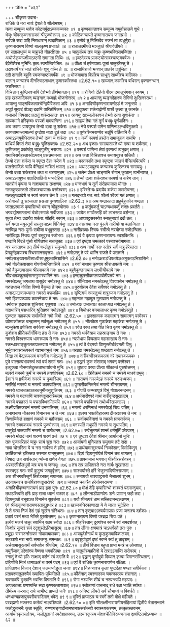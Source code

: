 +++
title = "०६२"

+++
श्रीकृष्ण उवाच-  
राधिके ते नरा नार्यः द्वेशते वै श्रीलोमशम् ।  
नत्वा सम्पूज्य भावेन कोट्यर्बुदाऽब्जकन्यकाः ॥१ ॥
कृष्णकान्ताश्च सम्पूज्य ययुर्वासालये शुभे ।  
भेजुः श्रीमत्कृष्णनारायणं श्रीपुरुषोत्तमम् ॥२ ॥
कोटिकन्यापते कृष्णनारायण जगत्प्रभो ।  
सर्वपते सदा पाहि निराधारान् त्वदाश्रितान् ॥३ ॥
इत्येवं तु मिलित्वैव भजनं ता व्यधुर्मुदा ।  
कृष्णनारायण विष्णो बालकृष्ण प्रभापते ॥४ ॥
राधालक्ष्मीपते मञ्जूपते श्रीपार्वतीपते ।  
एवं सतालधून्यं च चक्रुस्ते नौप्ररक्षिताः ॥५ ॥
चातुर्मास्यं तत्र चक्रुः कृष्णभक्तिसमन्विताः ।  
अथोर्जकृष्णपक्षीयाऽष्टमी समागता तिथिः ॥६ ॥
इष्टदेवस्य प्राकट्योत्सवश्चाष्टमवर्षजः ।  
देवैरीशैश्च मुनिभिः कृतः स्वर्गातिशोभितः ॥७ ॥
वीक्ष्य तं हर्षमापन्नाः पूजां चक्रुर्हरेस्तु ते ।  
तदाश्चर्यं परं जातं राधिके शृणु वच्मि ते ॥८ ॥
राजाधिराजो भगवान् प्रातरेव प्रपूजितः ।  
ददौ दानानि बहूनि स्वजन्माष्टमवर्षके ॥९ ॥
भोजयामास विप्राँश्च साधून् साध्वीश्च बालिकाः ।  
बालान् कन्याश्च दीनाँश्चाऽनाथान् कुमारकाँस्तथा ॥2.62.१०॥
खञ्जान् काणाँश्च बधिरान् वृक्णानन्धान् जडाँस्तथा ।  
विचित्तान् कुष्ठिनश्चापि देशेभ्यो तीर्थमागतान् ॥११ ॥
रोगिणो देहिनो वीक्ष्य दयालुर्भगवान् स्वयम् ।  
प्राह खञ्जादिकान् व्यङ्गान् मध्याह्ने भोजनोत्तरम् ॥१ २॥
आयान्तु व्यङ्गदेहाश्च रोगिणो दुःखिनस्तथा ।  
आयान्तु चाङ्गविकलाश्चेन्द्रियैर्विकला अपि ॥१ ३॥
अनादिश्रीकृष्णनारायणोऽहं मे जनूत्सवे ।  
अपूर्वं सुखदं वोऽद्य ददामि पारितोषिकम् ॥१४॥
इत्युक्त्वा शर्कराद्रोणीं पार्श्वे कृत्वा तु कानके ।  
गजासने निषसाद प्रदातुं शर्करास्ततः ॥१५॥
आययुः खञ्जलोकाश्च तेभ्यो दत्वा सुशर्कराः ।  
खञ्जभागे हरिकृष्णः पस्पर्श वामपाणिना ॥१६॥
खाञ्ज्यं तेषा गतं तूर्णं बभवुः पूर्णपादिनः ।  
अथ काणाः प्राययुश्च तेभ्यो दत्वा तु शर्कराः ॥१७॥
नेत्रे पस्पर्श वामेन पाणिनाऽऽन्धविमुक्तये ।  
काणत्वमान्ध्यमाल्प्यं दृग्दोषा नष्टा द्रुतं तदा ॥१८॥
पूर्णरश्मिभराण्येव चक्षूंषि वर्तितानि वै ।  
अथाऽऽययुर्बधिराश्च तेभ्यो दत्वा च शर्कराः ॥१ ९॥
कर्णे पस्पर्श हस्तेन समाजुहाव नामभिः ।  
बाधिर्यं विगतं तेषां बभूवुः श्रुतिशक्तयः ॥2.62.२०॥
अथ वृक्णाः समायातास्तेभ्यो दत्वा च शर्कराम् ।  
कुणिकासु प्रकोष्ठेषु चाङ्गुलीषु नरायणः ॥२१ ॥
पस्पर्श पाणिना तेषां वृक्णत्वं व्यनुदत् क्षणात् ।  
यथानिसर्गहस्तास्तेऽभवन् प्रसन्नमानसाः ॥२२॥
अथ जडा विचित्ताश्च समाययुश्च सन्निधौ ।  
तेभ्यो दत्ता शर्करा च स्पृष्टा देहाः करेण वै ॥२३॥
मस्तकानि तथा स्पृष्ट्वा जाड्यं वैचित्यमित्यपि ।  
वातरोगादिकं चापि वैनिद्र्यं नाशितं क्षणात् ॥२४॥
अथाऽऽययुश्च कन्याश्च कुष्ठिनश्च समाययुः ।  
तेभ्यो दत्वा शर्कराश्च तथा च चरणामृतम् ॥२५॥
जलेन प्रोक्ष्य चाङ्गानि रोगान् कुष्ठान् व्यनीनशत् ।  
अथाऽऽययुश्च पक्षादिघातिनो भग्नदेहिनः ॥२६॥
तेभ्यो दत्वा शर्कराश्च पस्पर्श च करेण तान् ।  
घातरोगं कृपया च नाशयामास तत्क्षणम् ॥२७॥
भग्नभागं च तूर्णं संरोहयामास योगतः ।  
गलत्कुष्ठास्ततो लोकाश्चायाताः परमेश्वरम् ॥२८॥
हरिस्तेभ्यः प्रदायैव शर्करा जलसेचनम् ।  
गलत्कुष्ठप्रदेशे च स्वयं चकार तेन वै ॥२९॥
गलद्भावो गतः सर्वः श्वैत्यं श्वैत्र्यं गतं क्षणात् ।  
अरोगास्ते तु सञ्जाताः प्रसन्नाः पुण्यशालिनः ॥2.62.३ ०॥
अथ षण्ढास्तदा प्राहुर्बहुपापेन षण्ढता ।  
जाताऽस्माकं कृपासिन्धो भवान् श्रीपुरुषोत्तमः ॥३ १ ॥
कर्तुमकर्तुं चाऽन्यथाकर्तुं शक्तः प्रवर्तते ।  
भगवद्योगमाप्तानां चेन्नोऽस्माकं सबीजता ॥३२॥
जायेत भगवँस्तर्हि को लाभस्तव दर्शनात् ।  
श्रुत्वा तेभ्यः प्रदायैव शर्कराः श्रीहरिः स्वयम् ॥३३॥
अश्वपट्टसरस्येव स्नातुमाज्ञां ददौ ततः ।  
सर्वे षण्ढा ययुस्तूर्णं सस्नुश्चाऽथ विनिर्ययुः ॥३४॥
नरप्रख्या नराः पुंस्त्वे नारीयोग्या बलान्विताः ।  
नरचिह्ना नराः पूर्णाः सबीजा बभूवुस्तदा ॥३५॥
नारीप्रख्याः स्त्रियः स्त्रीत्वे नरयोग्या रजोऽन्विताः ।  
नारीचिह्नाः स्त्रियः पूर्णा बभूवुश्च रजोभराः ॥३६॥
एवं वै कृपया कृष्णनारायणः स्वशक्तिभिः ।  
षण्ढानि विदधे पुंसो योषितश्च सधातुकाः ॥३७॥
एवं दृष्ट्वा चमत्कारं परमाश्चर्यमागताः ।  
यत्र स्नाताश्च तत् तीर्थं षण्ढोद्धारं समुच्यते ॥३८॥
अथ नार्यो नराः स्तोत्रं सर्वे चक्रुर्हरेस्तदा ।  
प्रेमपूर्णहृदयाश्च स्थिरमानसवृत्तयः ॥३९॥
नमोऽस्तु ते परे धाम्नि राजते वै परात्मने ।  
नमोऽसङ्ख्यसतीसाध्वीसाधुमुक्ताभिशासिने ॥2.62.४०॥
नमोऽक्षराऽधिपतयेऽक्षरमुक्ताऽभिशासिने ।  
नमो गोलोकवासाय गोपगोप्यभिशासिने ॥४१ ॥
गवां नाथाय कृष्णाय श्रीराधापतये नमः ।  
नमो वैकुण्ठवासाय श्रीरमापतये नमः ॥४२॥
बहुवैकुण्ठनाथाय लक्ष्मीश्रीपतये नमः ।  
श्रीप्रभामञ्जुलाहंसासगुणास्वामिने नमः ॥४३॥
वृन्दातुलसीकमलापार्वतीपतये नमः ।  
नमस्तेऽस्तु जगन्नाथ वासुदेव नमोऽस्तु ते ॥४४॥
श्रीनिवास नमस्तेऽस्तु विश्वक्सेन नमोऽस्तु ते ।  
गरुडध्वज गोपीश विष्णो वैकुण्ठ ते नमः ॥४५॥
पुरुषोत्तम देवेश सर्वेश्वर नमोऽस्तु ते ।  
अनाद्याद्यन्तमध्यान्त नमस्ते पद्मजप्रिय ॥४६॥
सृष्टिगर्भ नमस्तुभ्यं शत्रुञ्जय नमोऽस्तु ते ।  
नमो हिरण्यरूपाय कालनेत्राय ते नमः ॥४७॥
महानाभ महामूल मूलावास नमोऽस्तु ते ।  
धर्मावास हृदावास शुचिश्रवः पृथुश्रवा ॥४८॥
धर्माध्यक्ष प्रजाध्यक्ष कालाध्यक्ष नमोऽस्तु ते ।  
गदाधारिन् पद्मधारिन् श्रुतिप्रश्न नमोऽस्तुते ॥४९॥
श्रियोधर वनमालाधर कृष्ण नमोऽस्तुते ।  
पुरुष्टत महाकल्प सर्वात्मँस्ते नमो विभो ॥2.62.५० ॥
द्वादशात्मक कालात्मन् सामात्मन् परमेश्वर ।  
व्योमार्कात्मक चन्द्रात्मन् सर्वसूक्ष्म नमोऽस्तु ते ॥५१ ॥
नीलकेश गुडाकेश महाकेश नमोऽस्तु ते ।  
मञ्जुकेश हृषीकेश सर्वकेश नमोऽस्तु ते ॥५२॥
श्वेत रक्त तथा पीत चित्र कृष्ण नमोऽस्तु ते ।  
कुशेशय प्रीतिकर्तर्गोविन्द हंस ते नमः ॥५३॥
नमस्ते धर्मनेत्राय सहस्राङ्गाय ते नमः ।  
नमस्ते विश्वरूपाय धामरूपाय ते नमः ॥५४॥
न्यग्रोधाय पिप्पलाय महाशाखाय ते नमः ।  
स्कन्धपत्राङ्कुरलतापल्लवाय नमोऽस्तु ते ॥५५॥
त्वं वै वेदमयो विष्णुस्तीर्थदेवमती विभुः ।  
भूर्भुवःस्वःस्वरूपस्त्वं यज्ञभागभुजे नमः ॥५६॥
परब्रह्म नमस्तेऽस्तु शब्दब्रह्म नमोऽस्तु ते ।  
विद्या त्वं वेद्यरूपस्त्वं वन्दनीय नमोऽस्तु ते ॥५७॥
नारीवाणीस्वरूपस्त्वं नरे दयास्वरूपकः ।  
पुत्रे वात्सल्यभावस्त्वं त्वां वयं शरणं गताः ॥५८॥
उद्धारं कुरु संसाराद् भगवन् परमेश्वर ।  
इत्युक्त्वा मौनमासेदुस्ततश्चार्यायनो मुनिः ॥५९॥
तुष्टाव परया प्रीत्या श्रीकान्तं पुरुषोत्तमम् ।  
मत्स्यं नमस्ये कूर्मं च नमस्ये हयशीर्षकम् ॥2.62.६०॥
त्रिविक्रमं नमस्ये च नमस्ये माधवं प्रभुम् ।  
ईशानं च हृषीकेशं नमस्ये च कुमारिलम् ॥६१ ॥
नारायणं नमस्येऽहं नमस्ये गरुडध्वजम् ।  
नरसिंहं नमस्ये च नमस्ये कामपालिनम् ॥६२॥
पुण्डरीकनिभनेत्रं नमस्ये श्रीनरायणम् ।  
नमस्ये ध्वजचक्राऽब्जधनुर्मीनसुशूलिनम् ॥६३ ॥
गोपतिं कम्भरापुत्रं विभुं गोपालनन्दनम् ।  
नमस्ये च गदापाणिं चाश्वपट्टसरःस्थितम् ॥६४॥
अर्धनारीश्वरं नाथं नारीवृन्दसुखप्रदम् ।  
नमस्ये पद्महस्तं च पद्मसक्थिनमित्यपि ॥६५॥
नमस्ये पद्मकिरणं तथोर्ध्वरेखपत्तलम् ।  
लक्ष्मीप्रतिमजघनं नमस्ये वनमालिनम् ॥६६॥
नमस्ये धरणिनाथं नमस्येऽहं श्रियः पतिम् ।  
अनाथनाथ नौकास्थ विमानस्थ च ते नमः ॥६७॥
हृत्स्थ भक्तविहारस्थ दीनरक्षास्थ ते नमः ।  
त्रिणाचिकेतं ब्रह्माणं नमस्ये च महौजसम् ॥६८ ॥
सर्वामयविनाशं च नमस्ये घ्राणतर्पणम् ।  
नमस्ये रुक्मकवचं नमस्ये पुरुषोत्तमम् ॥६९॥
वनस्पतिं मधुपतिं नमस्ये च सुधापतिम् ।  
वासुदेवं चक्रपाणिं नमस्ये च यशोधनम् ॥2.62.७०॥
सर्वभूतगतं शान्तं धर्ममूर्तिं परेश्वरम् ।  
नमस्ये मोक्षदं नाथं शरण्यं शरणं व्रजे ॥७ १ ॥
एवं तुष्टाव देवेशं श्रीमान् आर्यायनो मुनिः ।  
ततः पूजापरिहारं चक्रुः सायं सुरा नराः ॥७२॥
आर्यायनो मुनिस्तत्र समुवाच तटे सदा ।  
नावा चोत्तरिता ये च नरा नार्यश्च ते हरिम् ॥७३॥
प्रार्थयामासुरत्यर्थं निजदेशान् विलोकितुम् ।  
कार्तिकान्ते हरिस्तत्र सस्मार यानमुत्तमम् ॥७४॥
दिव्यं दिव्यगुणोपेतं विमानं तत्र चागतम् ।  
निषाद्य तत्र सर्वांस्तान् व्योम्ना क्षणेन वेगतः ॥७५॥
प्रापयामास भगवान् धीरवीरसरोवरम् ।  
अरवल्लीशैलभूमौ यत्र यत्र च जन्मभूः ॥७६॥
तत्र तत्र प्रापितास्ते नरा नार्यः सुखात्तदा ।  
स्वस्वगृहं गताः सर्वे कुटुम्बं जगदुर्वृत्तम् ॥७७॥
साश्चर्यास्ते हरिं भेजुरनादिश्रीनरायणम् ।  
अथ श्रीभगवाँस्तूर्णं तिरोऽभवत् सयानकः ॥७८॥
समाययौ चाश्वपट्टसरो नैजालयं शुभम् ।  
उदयाख्यश्च राजर्षिरश्वपट्टसरोवरे ।७९॥
जपयज्ञं चकारैव हरेर्नामपरायणः ।  
अनादिश्रीकृष्णनारायणं प्राह हृदा पुनः ॥2.62.८०॥
मोक्षं देहि कृपासिन्धो शाश्वतं पदमाप्नुयाम् ।  
तथाऽस्त्विति हरिः प्राह राजा ध्यानं चकार ह ॥८१ ॥
लीननाडीप्राणवेगः शनैः प्राणान् जहौ तदा ।  
दिव्यमुक्तो बभूवाऽथ विमानेन सुवर्चसा ॥८२॥
ययौ श्रीमत्परं धाम सच्चिदानन्दलक्षणम् ।  
एवं श्रीमत्कृष्णनारायणस्तानुद्धधार ह ॥८३॥
खञ्जबधिरकाणाद्या ये ये जाताः सुदेहिनः ।  
ते ते गत्वा निजं देशं गृहं सुखेन संस्थिताः ॥८४॥
तान् दृष्ट्वाऽऽश्चर्यमापन्नाः प्रजा जनाश्च दर्शकाः ।  
प्रतापं परमं मत्वा भेजिरे पुरुषोत्तमम् ॥८५॥
कृष्णनारायण विष्णो परब्रह्म श्रियः पते ।  
इत्येवं भजनं चक्रुः स्वामिन् रक्षय सर्वदा ॥८६॥
श्रीहरिस्तान् दूरगांश्च स्वप्ने स्वं समदर्शयत् ।  
किशोरं सुन्दरं रूपं ददृशुस्तेऽतिभासुरम् ॥८७॥
तत्र लीनाः क्षणमात्रं चाऽभवँस्ते ततः पुनः ।  
प्रबुद्धाः सस्मरुर्नारायणं गोपालबालकम् ॥८८॥
आययुर्दर्शनार्थं च कुङ्कुमवापिकालयम् ।  
सहस्रशो नरा नार्यः समाजग्मुः समन्ततः ॥८९॥
ददृशुर्यादृशं दृष्टं स्वप्ने रूपं तु तादृशम् ।  
अर्चयामासुरत्यर्थं सर्वभावेन श्रीपतिम् ॥2.62.९० ॥
तीर्थं विधाय बहुधा प्राप्य मन्त्रं च लोमशात् ।  
ययुर्नैजान् प्रदेशांश्च वैष्णवा भगवत्प्रियाः ॥९१ ॥
चातुर्मास्यव्रतिनो ये तत्राऽऽयान्ति सरोवरम् ।  
स्नातुं तेभ्यो हरिः साक्षाद् दर्शनं स्वं ददाति वै ॥९२॥
वृद्धान् पूर्णायुषो दिव्यान् कृत्वा विमानसंस्थितान् ।  
प्रहिणोति निजं धामाऽक्षरं च परमं पदम् ॥९३॥
एवं वै राधिके कृष्णनारायणेन रक्षिताः ।  
प्रापिताश्च निजान् देशान् जलमग्नोद्धृता जनाः ॥९४॥
निरुग्णाश्च कृताः पुष्टदेहाः षण्डाः सवीर्यकाः ।  
प्रतापश्चातुलश्चैवं ख्यापितः पृथिवीतले ॥९५॥
कीर्तनात् स्मरणादस्य चमत्कारस्य शंसनात् ।  
श्रवणादपि दुःखानि भवन्ति विगतानि वै ॥९६॥
रोगा नश्यन्ति शीघ्रं च नश्यन्त्यपि महापदः ।  
आपत्कालाः प्रणश्यन्ति सदा कृष्णकथाश्रवात् ॥९७॥
स्तोत्राणां वाचनाद् राधे रक्षा भवति सर्वथा ।  
तीर्थस्य करणाद् राधे चाभीष्टं प्राप्यते जनैः ॥९८॥
अनिष्टं लीयते सर्वं सौभाग्यं च विवर्धते ।  
धनधान्यप्रजापुत्रपरीवारादिमान् भवेत् ॥९ ९॥
भुक्तिं प्राप्याऽत्र च स्वर्गे ततो मोक्षे महीयते ।  
परब्रह्मणो भक्तस्य कर्तव्यं नाऽवशिष्यते ॥2.62.१० ०॥
इति श्रीलक्ष्मीनारायणीयसंहितायां द्वितीये त्रेतासन्ताने जलोद्धृतजनैः कृता स्तुतिः, रुग्णव्यङ्गादीनामष्टमवत्सरोत्सवे स्वास्थ्यकरणम्, तत्कृतस्तवनम्, आर्यायनकृतस्तोत्रम्, जलोद्धृतानां स्वदेशप्रापणम्, उदयननृपस्य मोक्षश्चेतिनिरूपणनामा द्वाषष्टितमोऽध्यायः ॥६२ ॥
    
